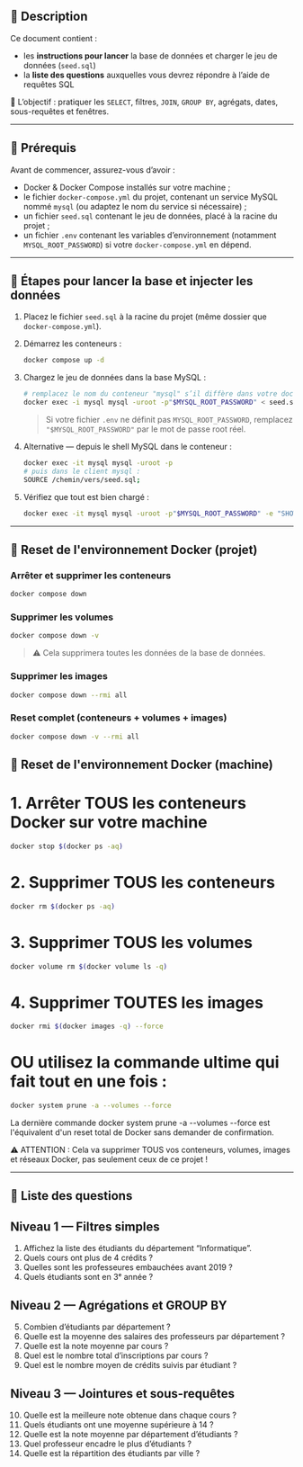 ## 🧩 Description

Ce document contient :

- les **instructions pour lancer** la base de données et charger le jeu de données (`seed.sql`)
- la **liste des questions** auxquelles vous devrez répondre à l’aide de requêtes SQL

🎯 L’objectif : pratiquer les `SELECT`, filtres, `JOIN`, `GROUP BY`, agrégats, dates, sous-requêtes et fenêtres.

---

## 🧱 Prérequis

Avant de commencer, assurez-vous d’avoir :

- Docker & Docker Compose installés sur votre machine ;
- le fichier `docker-compose.yml` du projet, contenant un service MySQL nommé `mysql` (ou adaptez le nom du service si nécessaire) ;
- un fichier `seed.sql` contenant le jeu de données, placé à la racine du projet ;
- un fichier `.env` contenant les variables d’environnement (notamment `MYSQL_ROOT_PASSWORD`) si votre `docker-compose.yml` en dépend.

---

## 🚀 Étapes pour lancer la base et injecter les données

1. Placez le fichier `seed.sql` à la racine du projet (même dossier que `docker-compose.yml`).

2. Démarrez les conteneurs :

   ```bash
   docker compose up -d
   ```

3. Chargez le jeu de données dans la base MySQL :

   ```bash
   # remplacez le nom du conteneur "mysql" s’il diffère dans votre docker-compose
   docker exec -i mysql mysql -uroot -p"$MYSQL_ROOT_PASSWORD" < seed.sql
   ```

   > Si votre fichier `.env` ne définit pas `MYSQL_ROOT_PASSWORD`, remplacez `"$MYSQL_ROOT_PASSWORD"` par le mot de passe root réel.

4. Alternative — depuis le shell MySQL dans le conteneur :

   ```bash
   docker exec -it mysql mysql -uroot -p
   # puis dans le client mysql :
   SOURCE /chemin/vers/seed.sql;
   ```

5. Vérifiez que tout est bien chargé :

   ```bash
   docker exec -it mysql mysql -uroot -p"$MYSQL_ROOT_PASSWORD" -e "SHOW DATABASES; USE app_db; SHOW TABLES;"
   ```

---

## 🧹 Reset de l'environnement Docker (projet)

### Arrêter et supprimer les conteneurs

```bash
docker compose down
```

### Supprimer les volumes

```bash
docker compose down -v
```

> ⚠️ Cela supprimera toutes les données de la base de données.

### Supprimer les images

```bash
docker compose down --rmi all
```

### Reset complet (conteneurs + volumes + images)

```bash
docker compose down -v --rmi all
```

## 🧹 Reset de l'environnement Docker (machine)

# 1. Arrêter TOUS les conteneurs Docker sur votre machine

```bash
docker stop $(docker ps -aq)
```

# 2. Supprimer TOUS les conteneurs

```bash
docker rm $(docker ps -aq)
```

# 3. Supprimer TOUS les volumes

```bash
docker volume rm $(docker volume ls -q)
```

# 4. Supprimer TOUTES les images

```bash
docker rmi $(docker images -q) --force
```

# OU utilisez la commande ultime qui fait tout en une fois :

```bash
docker system prune -a --volumes --force
```

La dernière commande docker system prune -a --volumes --force est
l'équivalent d'un reset total de Docker sans demander de confirmation.

⚠️ ATTENTION : Cela va supprimer TOUS vos conteneurs, volumes, images et
réseaux Docker, pas seulement ceux de ce projet !

---

## 🧠 Liste des questions

## Niveau 1 — Filtres simples

1. Affichez la liste des étudiants du département “Informatique”.
2. Quels cours ont plus de 4 crédits ?
3. Quelles sont les professeures embauchées avant 2019 ?
4. Quels étudiants sont en 3ᵉ année ?

## Niveau 2 — Agrégations et GROUP BY

5. Combien d’étudiants par département ?
6. Quelle est la moyenne des salaires des professeurs par département ?
7. Quelle est la note moyenne par cours ?
8. Quel est le nombre total d’inscriptions par cours ?
9. Quel est le nombre moyen de crédits suivis par étudiant ?

## Niveau 3 — Jointures et sous-requêtes

10. Quelle est la meilleure note obtenue dans chaque cours ?
11. Quels étudiants ont une moyenne supérieure à 14 ?
12. Quelle est la note moyenne par département d’étudiants ?
13. Quel professeur encadre le plus d’étudiants ?
14. Quelle est la répartition des étudiants par ville ?
